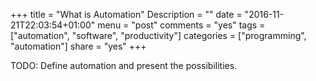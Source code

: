 +++
title = "What is Automation"
Description = ""
date = "2016-11-21T22:03:54+01:00"
menu = "post"
comments = "yes"
tags = ["automation", "software", "productivity"]
categories = ["programming", "automation"]
share = "yes"
+++

TODO: Define automation and present the possibilities.